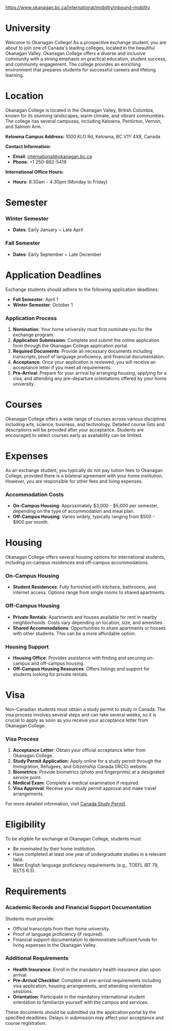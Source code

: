 https://www.okanagan.bc.ca/international/mobility/inbound-mobility

# University

Welcome to Okanagan College! As a prospective exchange student, you are about to join one of Canada's leading colleges, located in the beautiful Okanagan Valley. Okanagan College offers a diverse and inclusive community with a strong emphasis on practical education, student success, and community engagement. The college provides an enriching environment that prepares students for successful careers and lifelong learning.

# Location

Okanagan College is located in the Okanagan Valley, British Columbia, known for its stunning landscapes, warm climate, and vibrant communities. The college has several campuses, including Kelowna, Penticton, Vernon, and Salmon Arm.

**Kelowna Campus Address:**
1000 KLO Rd, Kelowna, BC V1Y 4X8, Canada

**Contact Information:**

- **Email**: international@okanagan.bc.ca
- **Phone**: +1 250-862-5419

**International Office Hours:**

- **Hours**: 8:30am - 4:30pm (Monday to Friday)

# Semester

### Winter Semester

- **Dates**: Early January ~ Late April

### Fall Semester

- **Dates**: Early September ~ Late December

# Application Deadlines

Exchange students should adhere to the following application deadlines:

- **Fall Semester**: April 1
- **Winter Semester**: October 1

### Application Process

1. **Nomination**: Your home university must first nominate you for the exchange program.
2. **Application Submission**: Complete and submit the online application form through the Okanagan College application portal.
3. **Required Documents**: Provide all necessary documents including transcripts, proof of language proficiency, and financial documentation.
4. **Acceptance**: Once your application is reviewed, you will receive an acceptance letter if you meet all requirements.
5. **Pre-Arrival**: Prepare for your arrival by arranging housing, applying for a visa, and attending any pre-departure orientations offered by your home university.

# Courses

Okanagan College offers a wide range of courses across various disciplines including arts, science, business, and technology. Detailed course lists and descriptions will be provided after your acceptance. Students are encouraged to select courses early as availability can be limited.

# Expenses

As an exchange student, you typically do not pay tuition fees to Okanagan College, provided there is a bilateral agreement with your home institution. However, you are responsible for other fees and living expenses.

### Accommodation Costs

- **On-Campus Housing**: Approximately $3,000 - $5,000 per semester, depending on the type of accommodation and meal plan.
- **Off-Campus Housing**: Varies widely, typically ranging from $500 - $900 per month.

# Housing

Okanagan College offers several housing options for international students, including on-campus residences and off-campus accommodations.

### On-Campus Housing

- **Student Residences**: Fully furnished with kitchens, bathrooms, and internet access. Options range from single rooms to shared apartments.

### Off-Campus Housing

- **Private Rentals**: Apartments and houses available for rent in nearby neighborhoods. Costs vary depending on location, size, and amenities.
- **Shared Accommodations**: Opportunities to share apartments or houses with other students. This can be a more affordable option.

### Housing Support

- **Housing Office**: Provides assistance with finding and securing on-campus and off-campus housing.
- **Off-Campus Housing Resources**: Offers listings and support for students looking for private rentals.

# Visa

Non-Canadian students must obtain a study permit to study in Canada. The visa process involves several steps and can take several weeks, so it is crucial to apply as soon as you receive your acceptance letter from Okanagan College.

### Visa Process

1. **Acceptance Letter**: Obtain your official acceptance letter from Okanagan College.
2. **Study Permit Application**: Apply online for a study permit through the Immigration, Refugees, and Citizenship Canada (IRCC) website.
3. **Biometrics**: Provide biometrics (photo and fingerprints) at a designated service point.
4. **Medical Exam**: Complete a medical examination if required.
5. **Visa Approval**: Receive your study permit approval and make travel arrangements.

For more detailed information, visit [Canada Study Permit](https://www.canada.ca/en/immigration-refugees-citizenship/services/study-canada/study-permit.html).

# Eligibility

To be eligible for exchange at Okanagan College, students must:

- Be nominated by their home institution.
- Have completed at least one year of undergraduate studies in a relevant field.
- Meet English language proficiency requirements (e.g., TOEFL iBT 79, IELTS 6.5).

# Requirements

### Academic Records and Financial Support Documentation

Students must provide:

- Official transcripts from their home university.
- Proof of language proficiency (if required).
- Financial support documentation to demonstrate sufficient funds for living expenses in the Okanagan Valley.

### Additional Requirements

- **Health Insurance**: Enroll in the mandatory health insurance plan upon arrival.
- **Pre-Arrival Checklist**: Complete all pre-arrival requirements including visa application, housing arrangements, and attending orientation sessions.
- **Orientation**: Participate in the mandatory international student orientation to familiarize yourself with the campus and services.

These documents should be submitted via the application portal by the specified deadlines. Delays in submission may affect your acceptance and course registration.
